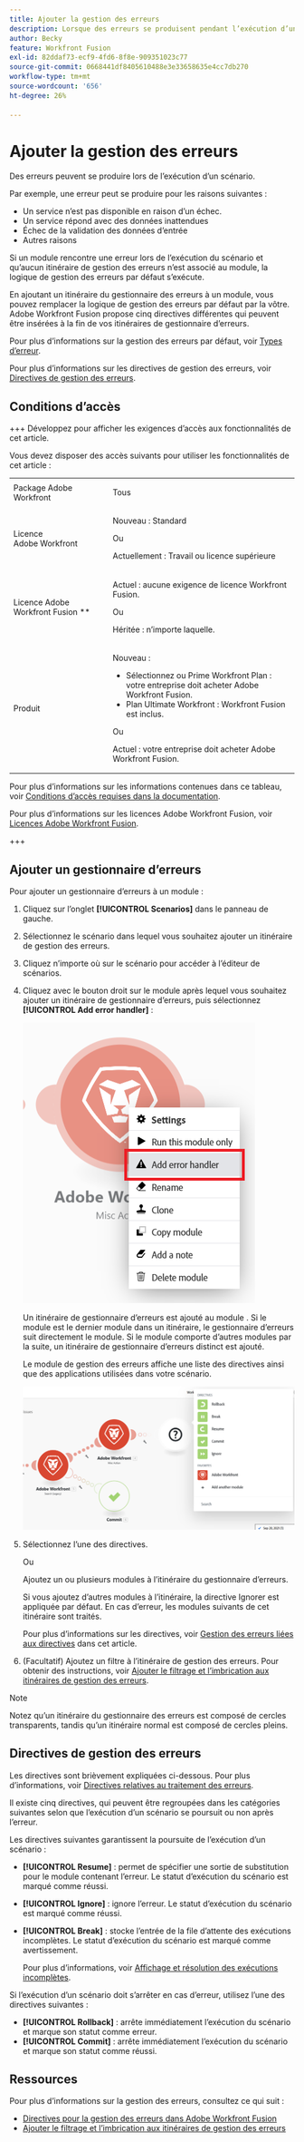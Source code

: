 ```yaml
---
title: Ajouter la gestion des erreurs
description: Lorsque des erreurs se produisent pendant l’exécution d’un scénario, c’est généralement parce qu’un service est indisponible en raison d’une défaillance, qu’un service répond avec des données inattendues ou que la validation des données d’entrée échoue.
author: Becky
feature: Workfront Fusion
exl-id: 82ddaf73-ecf9-4fd6-8f8e-909351023c77
source-git-commit: 0668441df8405610488e3e33658635e4cc7db270
workflow-type: tm+mt
source-wordcount: '656'
ht-degree: 26%

---
```


# Ajouter la gestion des erreurs

Des erreurs peuvent se produire lors de l’exécution d’un scénario.

Par exemple, une erreur peut se produire pour les raisons suivantes :

* Un service n’est pas disponible en raison d’un échec.
* Un service répond avec des données inattendues
* Échec de la validation des données d’entrée
* Autres raisons

Si un module rencontre une erreur lors de l’exécution du scénario et qu’aucun itinéraire de gestion des erreurs n’est associé au module, la logique de gestion des erreurs par défaut s’exécute.

En ajoutant un itinéraire du gestionnaire des erreurs à un module, vous pouvez remplacer la logique de gestion des erreurs par défaut par la vôtre. Adobe Workfront Fusion propose cinq directives différentes qui peuvent être insérées à la fin de vos itinéraires de gestionnaire d’erreurs.

Pour plus d’informations sur la gestion des erreurs par défaut, voir [Types d’erreur](/help/workfront-fusion/references/errors/error-processing.md).

Pour plus d’informations sur les directives de gestion des erreurs, voir [Directives de gestion des erreurs](/help/workfront-fusion/references/errors/directives-for-error-handling.md).

## Conditions d’accès

+++ Développez pour afficher les exigences d’accès aux fonctionnalités de cet article.

Vous devez disposer des accès suivants pour utiliser les fonctionnalités de cet article :

<table style="table-layout:auto">
 <col> 
 <col> 
 <tbody> 
  <tr> 
   <td role="rowheader">Package Adobe Workfront 
   <td> <p>Tous</p> </td> 
  </tr> 
  <tr data-mc-conditions=""> 
   <td role="rowheader">Licence Adobe Workfront</td> 
   <td> <p>Nouveau : Standard</p><p>Ou</p><p>Actuellement : Travail ou licence supérieure</p> </td> 
  </tr> 
  <tr> 
   <td role="rowheader">Licence Adobe Workfront Fusion **</td> 
   <td>
   <p>Actuel : aucune exigence de licence Workfront Fusion.</p>
   <p>Ou</p>
   <p>Héritée : n’importe laquelle. </p>
   </td> 
  </tr> 
  <tr> 
   <td role="rowheader">Produit</td> 
   <td>
   <p>Nouveau :</p> <ul><li>Sélectionnez ou Prime Workfront Plan : votre entreprise doit acheter Adobe Workfront Fusion.</li><li>Plan Ultimate Workfront : Workfront Fusion est inclus.</li></ul>
   <p>Ou</p>
   <p>Actuel : votre entreprise doit acheter Adobe Workfront Fusion.</p>
   </td> 
  </tr>
 </tbody> 
</table>

Pour plus d’informations sur les informations contenues dans ce tableau, voir [Conditions d’accès requises dans la documentation](/help/workfront-fusion/references/licenses-and-roles/access-level-requirements-in-documentation.md).

Pour plus d’informations sur les licences Adobe Workfront Fusion, voir [Licences Adobe Workfront Fusion](/help/workfront-fusion/set-up-and-manage-workfront-fusion/licensing-operations-overview/license-automation-vs-integration.md).

+++

## Ajouter un gestionnaire d’erreurs

Pour ajouter un gestionnaire d’erreurs à un module :

1. Cliquez sur l’onglet **[!UICONTROL Scenarios]** dans le panneau de gauche.
1. Sélectionnez le scénario dans lequel vous souhaitez ajouter un itinéraire de gestion des erreurs.
1. Cliquez n’importe où sur le scénario pour accéder à l’éditeur de scénarios.
1. Cliquez avec le bouton droit sur le module après lequel vous souhaitez ajouter un itinéraire de gestionnaire d’erreurs, puis sélectionnez **[!UICONTROL Add error handler]** :

   ![](assets/error-handler-route.png)

   Un itinéraire de gestionnaire d’erreurs est ajouté au module . Si le module est le dernier module dans un itinéraire, le gestionnaire d’erreurs suit directement le module. Si le module comporte d’autres modules par la suite, un itinéraire de gestionnaire d’erreurs distinct est ajouté.

   Le module de gestion des erreurs affiche une liste des directives ainsi que des applications utilisées dans votre scénario.

   ![Itinéraire d’erreur](assets/error-route.png)

1. Sélectionnez l’une des directives.

   Ou

   Ajoutez un ou plusieurs modules à l’itinéraire du gestionnaire d’erreurs.

   Si vous ajoutez d’autres modules à l’itinéraire, la directive Ignorer est appliquée par défaut. En cas d’erreur, les modules suivants de cet itinéraire sont traités.

   Pour plus d’informations sur les directives, voir [Gestion des erreurs liées aux directives](#error-handling-directives) dans cet article.

1. (Facultatif) Ajoutez un filtre à l’itinéraire de gestion des erreurs. Pour obtenir des instructions, voir [Ajouter le filtrage et l’imbrication aux itinéraires de gestion des erreurs](/help/workfront-fusion/create-scenarios/config-error-handling/advanced-error-handling.md).

>[!NOTE]
>
>Notez qu’un itinéraire du gestionnaire des erreurs est composé de cercles transparents, tandis qu’un itinéraire normal est composé de cercles pleins.

## Directives de gestion des erreurs

Les directives sont brièvement expliquées ci-dessous. Pour plus d’informations, voir [Directives relatives au traitement des erreurs](/help/workfront-fusion/references/errors/directives-for-error-handling.md).

Il existe cinq directives, qui peuvent être regroupées dans les catégories suivantes selon que l’exécution d’un scénario se poursuit ou non après l’erreur.

Les directives suivantes garantissent la poursuite de l’exécution d’un scénario :

* **[!UICONTROL Resume]** : permet de spécifier une sortie de substitution pour le module contenant l’erreur. Le statut d’exécution du scénario est marqué comme réussi.
* **[!UICONTROL Ignore]** : ignore l’erreur. Le statut d’exécution du scénario est marqué comme réussi.
* **[!UICONTROL Break]** : stocke l’entrée de la file d’attente des exécutions incomplètes. Le statut d’exécution du scénario est marqué comme avertissement.

  Pour plus d’informations, voir [Affichage et résolution des exécutions incomplètes](/help/workfront-fusion/manage-scenarios/view-and-resolve-incomplete-executions.md).

Si l’exécution d’un scénario doit s’arrêter en cas d’erreur, utilisez l’une des directives suivantes :

* **[!UICONTROL Rollback]** : arrête immédiatement l’exécution du scénario et marque son statut comme erreur.
* **[!UICONTROL Commit]** : arrête immédiatement l’exécution du scénario et marque son statut comme réussi.

## Ressources

Pour plus d’informations sur la gestion des erreurs, consultez ce qui suit :

* [Directives pour la gestion des erreurs dans Adobe Workfront Fusion](/help/workfront-fusion/references/errors/directives-for-error-handling.md)
* [Ajouter le filtrage et l’imbrication aux itinéraires de gestion des erreurs](/help/workfront-fusion/create-scenarios/config-error-handling/advanced-error-handling.md)
